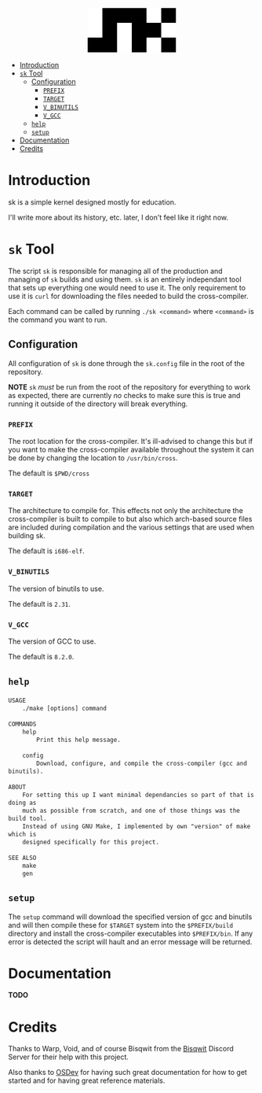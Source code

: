 <div align="center">
    <img src="img/logo.png">
</div>

- [Introduction](#introduction)
- [`sk` Tool](#sk-tool)
  - [Configuration](#configuration)
    - [`PREFIX`](#prefix)
    - [`TARGET`](#target)
    - [`V_BINUTILS`](#vbinutils)
    - [`V_GCC`](#vgcc)
  - [`help`](#help)
  - [`setup`](#setup)
- [Documentation](#documentation)
- [Credits](#credits)

# Introduction
sk is a simple kernel designed mostly for education.

I'll write more about its history, etc. later, I don't feel like it right now.

# `sk` Tool
The script `sk` is responsible for managing all of the production and managing
of `sk` builds and using them. `sk` is an entirely independant tool that sets
up everything one would need to use it. The only requirement to use it is `curl`
for downloading the files needed to build the cross-compiler.

Each command can be called by running `./sk <command>` where `<command>` is the
command you want to run.

## Configuration
All configuration of `sk` is done through the `sk.config` file in the root of the repository.

**NOTE**
`sk` *must* be run from the root of the repository for everything to work as
expected, there are currently *no* checks to make sure this is true and running
it outside of the directory will break everything.

### `PREFIX`
The root location for the cross-compiler. It's ill-advised to change this but
if you want to make the cross-compiler available throughout the system it can
be done by changing the location to `/usr/bin/cross`.

The default is `$PWD/cross`

### `TARGET`
The architecture to compile for. This effects not only the architecture the
cross-compiler is built to compile to but also which arch-based source files
are included during compilation and the various settings that are used when
building sk.

The default is `i686-elf`.

### `V_BINUTILS`
The version of binutils to use.

The default is `2.31`.

### `V_GCC`
The version of GCC to use.

The default is `8.2.0`.

## `help`
```
USAGE
    ./make [options] command

COMMANDS
    help
        Print this help message.

    config
        Download, configure, and compile the cross-compiler (gcc and binutils).

ABOUT
    For setting this up I want minimal dependancies so part of that is doing as
    much as possible from scratch, and one of those things was the build tool.
    Instead of using GNU Make, I implemented by own "version" of make which is
    designed specifically for this project.

SEE ALSO
    make
    gen
```

## `setup`
The `setup` command will download the specified version of gcc and binutils and
will then compile these for `$TARGET` system into the `$PREFIX/build` directory
and install the cross-compiler executables into `$PREFIX/bin`. If any error is
detected the script will hault and an error message will be returned.

# Documentation
**TODO**

# Credits
Thanks to Warp, Void, and of course Bisqwit from the 
[Bisqwit](https://youtube.com/Bisqwit) Discord Server for
their help with this project.

Also thanks to [OSDev](https://wiki.osdev.org) 
for having such great documentation for how to get started
and for having great reference materials.
